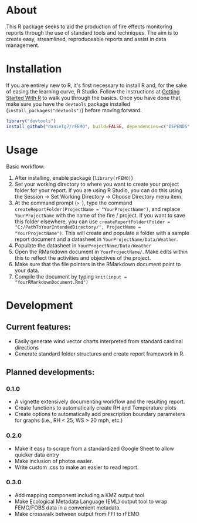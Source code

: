 # About

This R package seeks to aid the production of fire effects monitoring reports through the use of standard tools and techniques. The aim is to create easy, streamlined, reproduceable reports and assist in data management.

# Installation

If you are entirely new to R, it's first necessary to install R and, for the sake of easing the learning curve, R Studio. Follow the instructions at [Getting Started With R](http://scs.math.yorku.ca/index.php/R:_Getting_started_with_R) to walk you through the basics. Once you have done that, make sure you have the `devtools` package installed (`install_packages("devtools")`) before moving forward.


```r
library("devtools")
install_github("danielg7/rFEMO", build=FALSE, dependencies=c("DEPENDS", "IMPORTS"))
```

# Usage

Basic workflow:

1. After installing, enable package (`library(rFEMO)`)
2. Set your working directory to where you want to create your project folder for your report. If you are using R Studio, you can do this using the Session -> Set Working Directory -> Choose Directory menu item. 
3. At the command prompt (`> `), type the command `createReportFolder(ProjectName = "YourProjectName")`, and replace `YourProjectName` with the name of the fire / project. If you want to save this folder elsewhere, you can use `createReportFolder(Folder = "C:/PathToYourIntendedDirectory/", ProjectName = "YourProjectName")`. This will create and populate a folder with a sample report document and a datasheet in `YourProjectName/Data/Weather`.
4. Populate the datasheet in `YourProjectName/Data/Weather`
5. Open the RMarkdown document in `YourProjectName/`. Make edits within this to reflect the activities and objectives of the project.
6. Make sure that the file pointers in the RMarkdown document point to your data.
7. Compile the document by typing `knit(input = "YourRMarkdownDocument.Rmd")`

# Development

## Current features:
* Easily generate wind vector charts interpreted from standard cardinal directions
* Generate standard folder structures and create report framework in R.

## Planned developments:

### 0.1.0
* A vignette extensively documenting workflow and the resulting report.
* Create functions to automatically create RH and Temperature plots
* Create options to automatically add prescription boundary parameters for graphs (i.e., RH < 25, WS > 20 mph, etc.)

### 0.2.0
* Make it easy to scrape from a standardized Google Sheet to allow quicker data entry
* Make inclusion of photos easier.
* Write custom .css to make an easier to read report.

### 0.3.0
* Add mapping component including a KMZ output tool
* Make Ecological Metadata Language (EML) output tool to wrap FEMO/FOBS data in a convenient metadata.
* Make crosswalk between output from FFI to rFEMO

